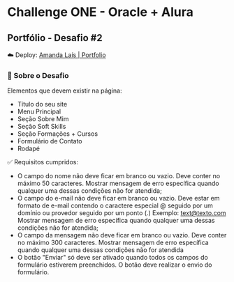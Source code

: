 # Challenge ONE - Oracle + Alura

## Portfólio - Desafio #2

☁️ Deploy: <a href="#">Amanda Laís | Portfolio</a>

### 🚀 Sobre o Desafio

Elementos que devem existir na página:
- Título do seu site
- Menu Principal
- Seção Sobre Mim
- Seção Soft Skills
- Seção Formações + Cursos
- Formulário de Contato
- Rodapé

✅ Requisitos cumpridos:

- O campo do nome não deve ficar em branco ou vazio. Deve conter no máximo 50 caracteres. Mostrar mensagem de erro específica quando qualquer uma dessas condições não for atendida;
- O campo do e-mail não deve ficar em branco ou vazio. Deve estar em formato de e-mail contendo o caractere especial @ seguido por um domínio ou provedor seguido por um ponto (.) Exemplo: text@texto.com Mostrar mensagem de erro específica quando qualquer uma dessas condições não for atendida;
- O campo da mensagem não deve ficar em branco ou vazio. Deve conter no máximo 300 caracteres. Mostrar mensagem de erro específica quando qualquer uma dessas condições não for atendida
- O botão "Enviar" só deve ser ativado quando todos os campos do formulário estiverem preenchidos. O botão deve realizar o envio do formulário.
